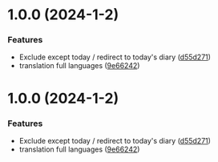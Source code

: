 # 1.0.0 (2024-1-2)


### Features

* Exclude except today / redirect to today's diary ([d55d271](https://github.com/YU000jp/logseq-plugin-single-journal/commit/d55d271d7ed0b30113d06e449678aac9ccc1a7da))
* translation full languages ([9e66242](https://github.com/YU000jp/logseq-plugin-single-journal/commit/9e662422594d1091a65fcb175dd54ad99dac7786))

# 1.0.0 (2024-1-2)


### Features

* Exclude except today / redirect to today's diary ([d55d271](https://github.com/YU000jp/logseq-plugin-single-journal/commit/d55d271d7ed0b30113d06e449678aac9ccc1a7da))
* translation full languages ([9e66242](https://github.com/YU000jp/logseq-plugin-single-journal/commit/9e662422594d1091a65fcb175dd54ad99dac7786))
